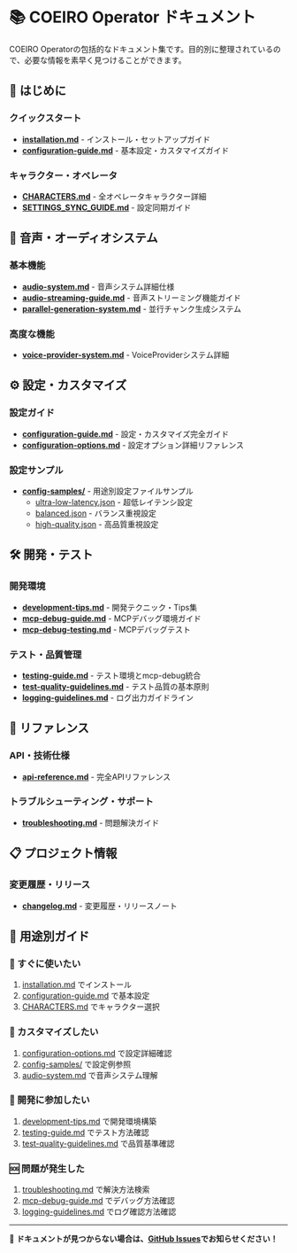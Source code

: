 # 📚 COEIRO Operator ドキュメント

COEIRO Operatorの包括的なドキュメント集です。目的別に整理されているので、必要な情報を素早く見つけることができます。

## 🚀 はじめに

### クイックスタート
- **[installation.md](installation.md)** - インストール・セットアップガイド
- **[configuration-guide.md](configuration-guide.md)** - 基本設定・カスタマイズガイド

### キャラクター・オペレータ
- **[CHARACTERS.md](CHARACTERS.md)** - 全オペレータキャラクター詳細
- **[SETTINGS_SYNC_GUIDE.md](SETTINGS_SYNC_GUIDE.md)** - 設定同期ガイド

## 🎵 音声・オーディオシステム

### 基本機能
- **[audio-system.md](audio-system.md)** - 音声システム詳細仕様
- **[audio-streaming-guide.md](audio-streaming-guide.md)** - 音声ストリーミング機能ガイド
- **[parallel-generation-system.md](parallel-generation-system.md)** - 並行チャンク生成システム

### 高度な機能
- **[voice-provider-system.md](voice-provider-system.md)** - VoiceProviderシステム詳細

## ⚙️ 設定・カスタマイズ

### 設定ガイド
- **[configuration-guide.md](configuration-guide.md)** - 設定・カスタマイズ完全ガイド
- **[configuration-options.md](configuration-options.md)** - 設定オプション詳細リファレンス

### 設定サンプル
- **[config-samples/](config-samples/)** - 用途別設定ファイルサンプル
  - [ultra-low-latency.json](config-samples/ultra-low-latency.json) - 超低レイテンシ設定
  - [balanced.json](config-samples/balanced.json) - バランス重視設定
  - [high-quality.json](config-samples/high-quality.json) - 高品質重視設定

## 🛠️ 開発・テスト

### 開発環境
- **[development-tips.md](development-tips.md)** - 開発テクニック・Tips集
- **[mcp-debug-guide.md](mcp-debug-guide.md)** - MCPデバッグ環境ガイド
- **[mcp-debug-testing.md](mcp-debug-testing.md)** - MCPデバッグテスト

### テスト・品質管理
- **[testing-guide.md](testing-guide.md)** - テスト環境とmcp-debug統合
- **[test-quality-guidelines.md](test-quality-guidelines.md)** - テスト品質の基本原則
- **[logging-guidelines.md](logging-guidelines.md)** - ログ出力ガイドライン

## 📖 リファレンス

### API・技術仕様
- **[api-reference.md](api-reference.md)** - 完全APIリファレンス

### トラブルシューティング・サポート
- **[troubleshooting.md](troubleshooting.md)** - 問題解決ガイド

## 📋 プロジェクト情報

### 変更履歴・リリース
- **[changelog.md](changelog.md)** - 変更履歴・リリースノート

## 🎯 用途別ガイド

### 🏃 すぐに使いたい
1. [installation.md](installation.md) でインストール
2. [configuration-guide.md](configuration-guide.md) で基本設定
3. [CHARACTERS.md](CHARACTERS.md) でキャラクター選択

### 🔧 カスタマイズしたい
1. [configuration-options.md](configuration-options.md) で設定詳細確認
2. [config-samples/](config-samples/) で設定例参照
3. [audio-system.md](audio-system.md) で音声システム理解

### 🚀 開発に参加したい
1. [development-tips.md](development-tips.md) で開発環境構築
2. [testing-guide.md](testing-guide.md) でテスト方法確認
3. [test-quality-guidelines.md](test-quality-guidelines.md) で品質基準確認

### 🆘 問題が発生した
1. [troubleshooting.md](troubleshooting.md) で解決方法検索
2. [mcp-debug-guide.md](mcp-debug-guide.md) でデバッグ方法確認
3. [logging-guidelines.md](logging-guidelines.md) でログ確認方法確認

---

📝 **ドキュメントが見つからない場合は、[GitHub Issues](https://github.com/otolab/coeiro-operator/issues)でお知らせください！**